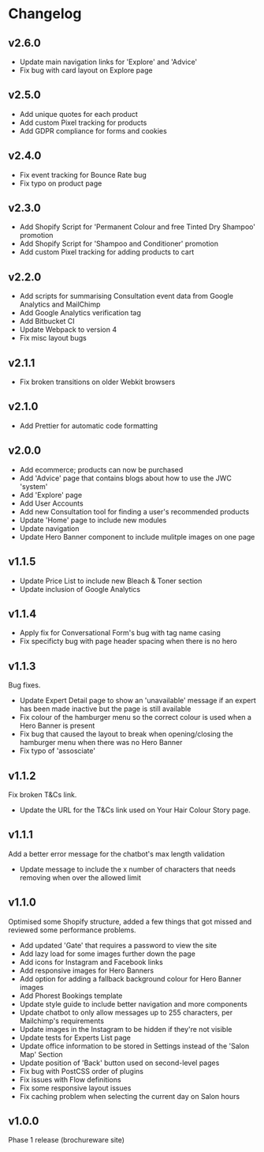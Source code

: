# Changelog

## v2.6.0

- Update main navigation links for 'Explore' and 'Advice'
- Fix bug with card layout on Explore page


## v2.5.0

- Add unique quotes for each product
- Add custom Pixel tracking for products
- Add GDPR compliance for forms and cookies


## v2.4.0

- Fix event tracking for Bounce Rate bug
- Fix typo on product page


## v2.3.0

- Add Shopify Script for 'Permanent Colour and free Tinted Dry Shampoo' promotion
- Add Shopify Script for 'Shampoo and Conditioner' promotion
- Add custom Pixel tracking for adding products to cart


## v2.2.0

- Add scripts for summarising Consultation event data from Google Analytics and MailChimp
- Add Google Analytics verification tag
- Add Bitbucket CI
- Update Webpack to version 4
- Fix misc layout bugs


## v2.1.1

- Fix broken transitions on older Webkit browsers


## v2.1.0

- Add Prettier for automatic code formatting


## v2.0.0

- Add ecommerce; products can now be purchased
- Add 'Advice' page that contains blogs about how to use the JWC 'system'
- Add 'Explore' page
- Add User Accounts
- Add new Consultation tool for finding a user's recommended products
- Update 'Home' page to include new modules
- Update navigation
- Update Hero Banner component to include mulitple images on one page


## v1.1.5

- Update Price List to include new Bleach & Toner section
- Update inclusion of Google Analytics


## v1.1.4

- Apply fix for Conversational Form's bug with tag name casing
- Fix specificty bug with page header spacing when there is no hero


## v1.1.3

Bug fixes.

- Update Expert Detail page to show an 'unavailable' message if an expert has been made inactive but the page is still available
- Fix colour of the hamburger menu so the correct colour is used when a Hero Banner is present
- Fix bug that caused the layout to break when opening/closing the hamburger menu when there was no Hero Banner
- Fix typo of 'assosciate'


## v1.1.2

Fix broken T&Cs link.

- Update the URL for the T&Cs link used on Your Hair Colour Story page.


## v1.1.1

Add a better error message for the chatbot's max length validation

- Update message to include the x number of characters that needs removing when over the allowed limit 


## v1.1.0

Optimised some Shopify structure, added a few things that got missed and reviewed some performance problems.

- Add updated 'Gate' that requires a password to view the site
- Add lazy load for some images further down the page
- Add icons for Instagram and Facebook links
- Add responsive images for Hero Banners
- Add option for adding a fallback background colour for Hero Banner images
- Add Phorest Bookings template
- Update style guide to include better navigation and more components
- Update chatbot to only allow messages up to 255 characters, per Mailchimp's requirements
- Update images in the Instagram to be hidden if they're not visible
- Update tests for Experts List page
- Update office information to be stored in Settings instead of the 'Salon Map' Section
- Update position of 'Back' button used on second-level pages
- Fix bug with PostCSS order of plugins
- Fix issues with Flow definitions
- Fix some responsive layout issues
- Fix caching problem when selecting the current day on Salon hours


## v1.0.0

Phase 1 release (brochureware site)
